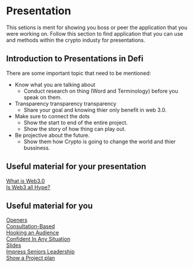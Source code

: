 # Presentation
This setions is ment for showing you boss or peer the application that you were working on. Follow this section to find application that you can use and methods within the crypto industy for presentations.

## Introduction to Presentations in Defi



There are some important topic that need to be mentioned: 
* Know what you are talking about
  - Conduct research on thing (Word and Terminology) before you speak on them.
* Transparency transparency transparency
  - Share your goal and knowing thier only benefit in web 3.0.
* Make sure to connect the dots
  - Show the start to end of the entire project. 
  - Show the story of how thing can play out.
* Be projective about the future.
  - Show them how Crypto is going to change the world and thier bussiness.


## Useful material for your presentation
[What is Web3.0](https://youtu.be/nHhAEkG1y2U)<br/>
[Is Web3 all Hype?](https://youtu.be/wHTcrmhskto)


## Useful material for you
[Openers](https://youtu.be/dEDcc0aCjaA)<br/>
[Consultation-Based](https://youtu.be/PgOD1j2DhNg)<br/>
[Hooking an Audience](https://youtu.be/k8GvTgWtR7o)<br/>
[Confident In Any Situation](https://youtu.be/KmOAznOQX-g)<br/>
[Slides](https://youtu.be/XA1o5rvy8r4)<br/>
[Impress Seniors Leadership](https://youtu.be/soZBrFglqtc)<br/>
[Show a Project plan](https://youtu.be/iSg_0tsqCkM)<br/>

